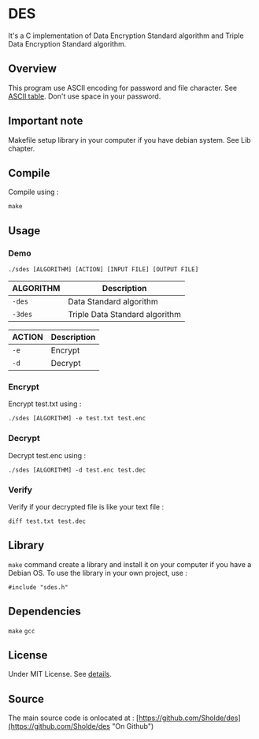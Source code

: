 # DES

It's a C implementation of Data Encryption Standard algorithm and Triple Data Encryption Standard algorithm.

## Overview

This program use ASCII encoding for password and file character. See [ASCII table](http://www.asciitable.com). Don't use space in your password.

## Important note

Makefile setup library in your computer if you have debian system. See Lib chapter.

## Compile

Compile using :

```
make
```

## Usage

### Demo

```
./sdes [ALGORITHM] [ACTION] [INPUT FILE] [OUTPUT FILE]
```

| ALGORITHM | Description |
| --------- | ----------- |
| `-des`    | Data Standard algorithm |
| `-3des`   | Triple Data Standard algorithm |

| ACTION | Description |
| ------ | ----------- |
| `-e`   | Encrypt |
| `-d`   | Decrypt |

### Encrypt

Encrypt test.txt using :

```
./sdes [ALGORITHM] -e test.txt test.enc
```

### Decrypt

Decrypt test.enc using :

```
./sdes [ALGORITHM] -d test.enc test.dec
```

### Verify

Verify if your decrypted file is like your text file :

```
diff test.txt test.dec
```

## Library

`make` command create a library and install it on your computer if you have a Debian OS. To use the library in your own project, use :

```
#include "sdes.h"
```

## Dependencies

`make` `gcc`

## License

Under MIT License. See [details](https://github.com/Sholde/des/blob/master/LICENSE "License").

## Source

The main source code is onlocated at : [https://github.com/Sholde/des](https://github.com/Sholde/des "On Github")